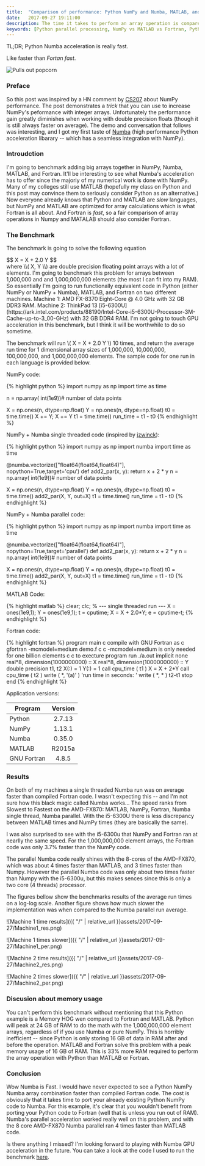 ```yaml
---
title:  "Comparison of performance: Python NumPy and Numba, MATLAB, and Fortran"
date:   2017-09-27 19:11:00
description: The time it takes to perform an array operation is compared in Python NumPy, Python NumPy with Numba accleration, MATLAB, and Fortran. The arrays are large, with one million to one billion elements. Numba is a great choice for parallel acceleration of Python and NumPy.
keywords: [Python parallel processing, NumPy vs MATLAB vs Fortran, Python vs Fortan, Python vs MATLAB, Numba NumPy acceleration, Python NumPy faster]
---
```


TL;DR; Python Numba acceleration is really fast.

Like faster than *Fortan fast*.

![Pulls out popcorn](https://media.giphy.com/media/tFK8urY6XHj2w/giphy.gif)

### Preface
So this post was inspired by a HN comment by [CS207](https://news.ycombinator.com/item?id=15123559) about NumPy performance. The post demonstrates a *trick* that you can use to increase NumPy's peformance with integer arrays. Unfortunately the performance gain greatly diminishes when working with double precision floats (though it is still always faster on average). The demo and conversation that follows was interesting, and I got my first taste of [Numba](https://numba.pydata.org/) (high performance Python acceleration libarary -- which has a seamless integration with NumPy).

### Introudction
I'm going to benchmark adding big arrays together in NumPy, Numba, MATLAB, and Fortran. It'll be interesting to see what Numba's acceleration has to offer since the majoriy of my numerical work is done with NumPy. Many of my colleges still use MATLAB (hopefully my class on Python and this post may convince them to seriously consider Python as an alternative.) Now everyone already knows that Python and MATLAB are *slow* languages, but NumPy and MATLAB are optimized for array calculations which is what Fortran is all about. And Fortran is *fast*, so a fair comparison of array operations in Numpy and MATALAB should also consider Fortran.


### The Benchmark
The benchmark is going to solve the following equation
<div>
$$
X = X + 2.0 Y
$$
</div>
where <span>\\( X, Y  \\)</span> are double precision floating point arrays with a lot of elements. I'm going to benchmark this problem for arrays between 1,000,000 and and 1,000,000,000 elements (the most I can fit into my RAM). So essentially I'm going to run functionally equivalent code in Python (either NumPy or NumPy + Numba), MATLAB, and Fortran on two different machines. Machine 1: AMD FX-8370 Eight-Core @ 4.0 GHz with 32 GB DDR3 RAM. Machine 2: ThinkPad 13 [i5-6300U](https://ark.intel.com/products/88190/Intel-Core-i5-6300U-Processor-3M-Cache-up-to-3_00-GHz) with 32 GB DDR4 RAM. I'm not going to touch GPU acceleration in this benchmark, but I think it will be worthwhile to do so sometime.

The benchmark will run <span>\\( X = X + 2.0 Y  \\)</span> 10 times, and return the average run time for 1 dimensional array sizes of 1,000,000, 10,000,000, 100,000,000, and 1,000,000,000 elements. The sample code for one run in each language is provided below.

NumPy code:
<div>
{% highlight python %}
import numpy as np
import time as time

n = np.array( int(1e9))# number of data points

X = np.ones(n, dtype=np.float)
Y = np.ones(n, dtype=np.float)
t0 = time.time()
X += Y; X += Y
t1 = time.time()
run_time = t1 - t0
{% endhighlight %}
</div>

NumPy + Numba single threaded code (inspired by [jzwinck](https://news.ycombinator.com/item?id=15123846)):
<div>
{% highlight python %}
import numpy as np
import numba
import time as time

@numba.vectorize(["float64(float64,float64)"],
    nopython=True,target='cpu')
def add2_par(x, y):
    return x + 2 * y
n = np.array( int(1e9))# number of data points

X = np.ones(n, dtype=np.float)
Y = np.ones(n, dtype=np.float)
t0 = time.time()
add2_par(X, Y, out=X)
t1 = time.time()
run_time = t1 - t0
{% endhighlight %}
</div>

NumPy + Numba parallel code:
<div>
{% highlight python %}
import numpy as np
import numba
import time as time

@numba.vectorize(["float64(float64,float64)"],
    nopython=True,target='parallel')
def add2_par(x, y):
    return x + 2 * y
n = np.array( int(1e9))# number of data points

X = np.ones(n, dtype=np.float)
Y = np.ones(n, dtype=np.float)
t0 = time.time()
add2_par(X, Y, out=X)
t1 = time.time()
run_time = t1 - t0
{% endhighlight %}
</div>

MATLAB Code:
<div>
{% highlight matlab %}
clear; clc;
% --- single threaded run ---
X = ones(1e9,1);
Y = ones(1e9,1);
t = cputime;
X = X + 2.0*Y;
e = cputime-t;
{% endhighlight %}
</div>

Fortran code:
<div>
{% highlight fortran %}
    program main
c compile with GNU Fortran as
c gfortran -mcmodel=medium demo.f
c
c -mcmodel=medium is only needed for one billion elements
c
c to execture program run ./a.out
    implicit none
    real*8, dimension(1000000000) :: X
    real*8, dimension(1000000000) :: Y
    double precision t1, t2
    X(:) = 1
    Y(:) = 1
    call cpu_time ( t1 )
    X = X + 2*Y
    call cpu_time ( t2 )
    write ( *, '(a)' ) 'run time  in seconds: '
    write ( *, * ) t2-t1
    stop
    end
{% endhighlight %}
</div>

Application versions:

| Program  |     Version    |
|----------|:-------------:|
| Python   | 2.7.13        |
| NumPy    | 1.13.1        |
| Numba    | 0.35.0        |
| MATLAB   | R2015a        |
| GNU Fortran | 4.8.5      |

### Results

On both of my machines a single threaded Numba run was on average faster than compiled Fortran code. I wasn't expecting this -- and I'm not sure how this black magic called Numba works... The speed ranks from Slowest to Fastest on the AMD-FX870: MATLAB, NumPy, Fortran, Numba single thread, Numba parallel. With the i5-6300U there is less discrepancy between MATLAB times and NumPy times (they are basically the same).

I was also surprised to see with the i5-6300u that NumPy and Fortran ran at nearlly the same speed. For the 1,000,000,000 element arrays, the Fortran code was only 3.7% faster than the NumPy code.

The parallel Numba code really shines with the 8-cores of the AMD-FX870, which was about 4 times faster than MATLAB, and 3 times faster than Numpy. However the parallel Numba code was only about two times faster than Numpy with the i5-6300u, but this makes sences since this is only a two core (4 threads) processor.

The figures bellow show the benchmarks results of the average run times on a log-log scale. Another figure shows how much slower the implementation was when compared to the Numba parallel run average.

![Machine 1 time results]({{ "/" | relative_url  }}assets/2017-09-27/Machine1_res.png)

![Machine 1 times slower]({{ "/" | relative_url  }}assets/2017-09-27/Machine1_per.png)

![Machine 2 time results]({{ "/" | relative_url  }}assets/2017-09-27/Machine2_res.png)

![Machine 2 times slower]({{ "/" | relative_url  }}assets/2017-09-27/Machine2_per.png)

### Discusion about memory usage
You can't perform this benchmark without mentioning that this Python example is a Memory HOG wen compared to Fortran and MATLAB. Python will peak at 24 GB of RAM to do the math with the 1,000,000,000 element arrays, regardless of if you use Numba or pure NumPy. This is horribly inefficient -- since Python is only storing 16 GB of data in RAM after and before the operation. MATLAB and Fortran solve this problem with a peak memory usage of 16 GB of RAM. This is 33% more RAM required to perform the array operation with Python than MATLAB or Fortran.

### Conclusion

Wow Numba is Fast. I would have never expected to see a Python NumPy Numba array combination faster than compiled Fortran code. The cost is obviously that it takes time to port your already existing Python NumPy code to Numba. For this example, it's clear that you wouldn't benefit from porting your Python code to Fortran (well that is unless you run out of RAM). Numba's parallel acceleration worked really well on this problem, and with the 8 core AMD-FX870 Numba parallel ran 4 times faster than MATLAB code.

Is there anything I missed? I'm looking forward to playing with Numba GPU acceleration in the future. You can take a look at the code I used to run the benchmark [here](https://github.com/cjekel/cjekel.github.io/tree/master/assets/2017-09-27).
